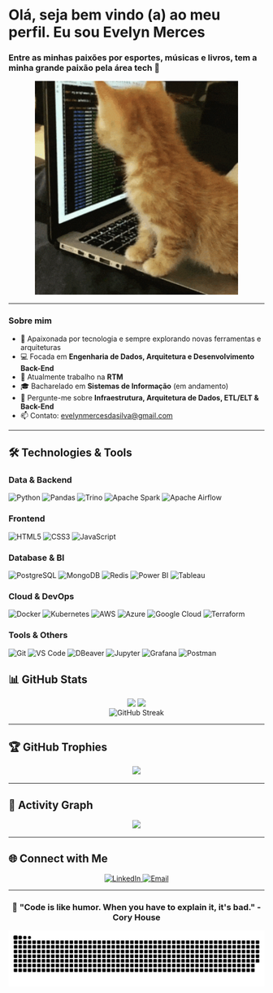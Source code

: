 # Olá, seja bem vindo (a) ao meu perfil. Eu sou Evelyn Merces

### Entre as minhas paixões por esportes, músicas e livros, tem a minha grande paixão pela área tech 👾
<p align="center">
  <img src=".github/gatocodando.gif" alt="Gato codando" width="400" />
</p>

---

### Sobre mim

- 🌱 Apaixonada por tecnologia e sempre explorando novas ferramentas e arquiteturas
- 💻 Focada em **Engenharia de Dados, Arquitetura e Desenvolvimento Back-End**
- 🔭 Atualmente trabalho na **RTM**
- 🎓 Bacharelado em **Sistemas de Informação** (em andamento)
- 💬 Pergunte-me sobre **Infraestrutura, Arquitetura de Dados, ETL/ELT & Back-End**
- 📫 Contato: [evelynmercesdasilva@gmail.com](mailto:evelynmercesdasilva@gmail.com)
  
---
## 🛠️ Technologies & Tools

### Data & Backend
![Python](https://img.shields.io/badge/-Python-3776AB?style=flat-square&logo=python&logoColor=white)
![Pandas](https://img.shields.io/badge/-Pandas-150458?style=flat-square&logo=pandas&logoColor=white)
![Trino](https://img.shields.io/badge/-Trino-6A1B9A?style=flat-square&logo=trino&logoColor=white)
![Apache Spark](https://img.shields.io/badge/-Apache%20Spark-E25A1C?style=flat-square&logo=apache-spark&logoColor=white)
![Apache Airflow](https://img.shields.io/badge/-Apache%20Airflow-017CEE?style=flat-square&logo=apache-airflow&logoColor=white)

### Frontend
![HTML5](https://img.shields.io/badge/-HTML5-E34F26?style=flat-square&logo=html5&logoColor=white)
![CSS3](https://img.shields.io/badge/-CSS3-1572B6?style=flat-square&logo=css3&logoColor=white)
![JavaScript](https://img.shields.io/badge/-JavaScript-F7DF1E?style=flat-square&logo=javascript&logoColor=black)

### Database & BI
![PostgreSQL](https://img.shields.io/badge/-PostgreSQL-336791?style=flat-square&logo=postgresql&logoColor=white)
![MongoDB](https://img.shields.io/badge/-MongoDB-47A248?style=flat-square&logo=mongodb&logoColor=white)
![Redis](https://img.shields.io/badge/-Redis-DC382D?style=flat-square&logo=redis&logoColor=white)
![Power BI](https://img.shields.io/badge/-Power%20BI-F2C811?style=flat-square&logo=microsoft-power-bi&logoColor=black)
![Tableau](https://img.shields.io/badge/-Tableau-E97627?style=flat-square&logo=tableau&logoColor=white)

### Cloud & DevOps
![Docker](https://img.shields.io/badge/-Docker-2496ED?style=flat-square&logo=docker&logoColor=white)
![Kubernetes](https://img.shields.io/badge/-Kubernetes-326CE5?style=flat-square&logo=kubernetes&logoColor=white)
![AWS](https://img.shields.io/badge/-AWS-232F3E?style=flat-square&logo=amazon-aws&logoColor=white)
![Azure](https://img.shields.io/badge/-Azure-0078D4?style=flat-square&logo=microsoft-azure&logoColor=white)
![Google Cloud](https://img.shields.io/badge/-Google%20Cloud-4285F4?style=flat-square&logo=google-cloud&logoColor=white)
![Terraform](https://img.shields.io/badge/-Terraform-623CE4?style=flat-square&logo=terraform&logoColor=white)

### Tools & Others
![Git](https://img.shields.io/badge/-Git-F05032?style=flat-square&logo=git&logoColor=white)
![VS Code](https://img.shields.io/badge/-VS%20Code-007ACC?style=flat-square&logo=visual-studio-code&logoColor=white)
![DBeaver](https://img.shields.io/badge/-DBeaver-4A4A4A?style=flat-square&logo=dbeaver&logoColor=white)
![Jupyter](https://img.shields.io/badge/-Jupyter-F37626?style=flat-square&logo=jupyter&logoColor=white)
![Grafana](https://img.shields.io/badge/-Grafana-F46800?style=flat-square&logo=grafana&logoColor=white)
![Postman](https://img.shields.io/badge/-Postman-FF6C37?style=flat-square&logo=postman&logoColor=white)


## 📊 GitHub Stats

<div align="center">
  <img height="180em" src="https://github-readme-stats.vercel.app/api?username=EveMerces&show_icons=true&theme=tokyonight&include_all_commits=true&count_private=true"/>
  <img height="180em" src="https://github-readme-stats.vercel.app/api/top-langs/?username=EveMerces&layout=compact&langs_count=7&theme=tokyonight"/>
</div>



<div align="center">
  <img src="https://github-readme-streak-stats.herokuapp.com/?user=EveMerces&theme=tokyonight" alt="GitHub Streak"/>
</div>

---

## 🏆 GitHub Trophies
<div align="center">
  <img src="https://github-profile-trophy.vercel.app/?username=EveMerces&theme=tokyonight&no-frame=false&no-bg=false&margin-w=4"/>
</div>

---

## 🎯 Activity Graph
<div align="center">
  <img src="https://github-readme-activity-graph.vercel.app/graph?username=EveMerces&theme=tokyo-night&bg_color=1a1b27&color=70a5fd&line=70a5fd&point=ffffff&area=true&hide_border=true"/>
</div>

---

## 🌐 Connect with Me
<div align="center">
  <a href="https://www.linkedin.com/in/evelyn-merc%C3%AAs-b8967a181/" target="_blank">
    <img src="https://img.shields.io/badge/-LinkedIn-0077B5?style=for-the-badge&logo=linkedin&logoColor=white" alt="LinkedIn"/>
  </a>
  <a href="mailto:evelynmercesdasilva@gmail.com" target="_blank">
    <img src="https://img.shields.io/badge/-Email-D14836?style=for-the-badge&logo=gmail&logoColor=white" alt="Email"/>
  </a>
</div>

---

<div align="center">
  <h3>💫 "Code is like humor. When you have to explain it, it's bad." - Cory House</h3>
</div>

<div align="center">
  
![Snake animation](https://raw.githubusercontent.com/platane/platane/output/github-contribution-grid-snake-dark.svg)
  
</div>
